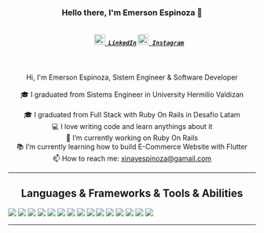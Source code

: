 <h3 align="center">Hello there, I'm Emerson Espinoza 👋</h3>
<h5 align="center">
  <code>
    <a href="https://www.linkedin.com/in/emerson-espinoza-b06131189/" title="LinkedIn"><img width="22" src="https://github.com/zumrudu-anka/zumrudu-anka/blob/master/images/linkedin.svg"> LinkedIn</a></code>
  <code><a href="https://www.instagram.com/emersonxinay/" title="Instagram Profile"><img width="22" src="https://github.com/zumrudu-anka/zumrudu-anka/blob/master/images/instagram.svg"> Instagram</a></code>
</h5>
<br>
<p align="center">
  Hi, I'm Emerson Espinoza, Sistem Engineer & Software Developer 
  <br>
  <br>
  🎓 I graduated from Sistems Engineer in University Hermilio Valdizan
  <br>
   <br>
  🎓 I graduated from Full Stack with Ruby On Rails in Desafio Latam
  <br>
  💻 I love writing code and learn anythings about it
  <br>
  🔬 I’m currently working on Ruby On Rails
  <br>
  📚 I’m currently learning how to build E-Commerce Website with Flutter
  <br>
  📫 How to reach me: <a href="mailto: xinayespinoza@gamail.com">xinayespinoza@gamail.com</a>
</p>

<hr>

<h2 align="center">Languages & Frameworks & Tools & Abilities</h2>

<p align="left">
<img src="https://img.icons8.com/windows/128/fa314a/ruby-on-rails.png"/>
<img src="https://img.icons8.com/ios-filled/100/fa314a/laravel.png"/>
<img src="https://img.icons8.com/officel/80/fa314a/php-logo.png"/>
<img src="https://img.icons8.com/ios-filled/100/fa314a/ruby-programming-language.png"/>
<img src="https://img.icons8.com/external-tal-revivo-color-tal-revivo/96/fa314a/external-docker-a-set-of-coupled-software-as-a-service-logo-color-tal-revivo.png"/>
<img src="https://img.icons8.com/color/144/fa314a/css3.png"/>
<img src="https://img.icons8.com/color/144/fa314a/html-5--v1.png"/>
<img src="https://img.icons8.com/color/144/fa314a/postgreesql.png"/>
<img src="https://img.icons8.com/color/144/fa314a/mysql-logo.png"/>
<img src="https://img.icons8.com/color/240/fa314a/git.png"/>
<img src="https://img.icons8.com/windows/128/000000/github.png"/>
<img src="https://img.icons8.com/color/240/000000/bootstrap.png"/>
<img src="https://img.icons8.com/color/144/000000/dart.png"/>
<img src="https://img.icons8.com/color/144/000000/flutter.png"/>
<img src="https://img.icons8.com/color/144/000000/heroku.png"/>


  

</p>

<hr>



